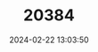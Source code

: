 ---
title: "20384"
category: "Sorex cylindricauda"
draft: false
date: 2024-02-22 13:03:50
languages:
  English: ["Greater Stripe-backed Shrew", "Stripe-backed Shrew"]
  Chinese: ["Wenbei Qujing"]
---